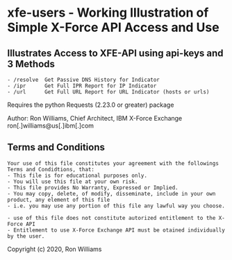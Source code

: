 xfe-users - Working Illustration of Simple X-Force API Access and Use
=====================================================================
Illustrates Access to XFE-API using api-keys and 3 Methods
--------------------------------------------

    - /resolve  Get Passive DNS History for Indicator
    - /ipr      Get Full IPR Report for IP Indicator
    - /url      Get Full URL Report for URL Indicator (hosts or urls)

Requires the python Requests (2.23.0 or greater) package

Author:
Ron Williams, Chief Architect, IBM X-Force Exchange
ron[.]williams@us[.]ibm[.]com

Terms and Conditions
--------------------
    Your use of this file constitutes your agreement with the followings Terms and Condidtions, that: 
    - This file is for educational purposes only. 
    - You will use this file at your own risk.
    - This file provides No Warranty, Expressed or Implied.
    - You may copy, delete, of modify, disseminate, include in your own product, any element of this file
    - i.e. you may use any portion of this file any lawful way you choose.

    - use of this file does not constitute autorized entitlement to the X-Force API
    - Entitlement to use X-Force Exchange API must be otained individually by the user.
    
Copyright (c) 2020, Ron Williams

